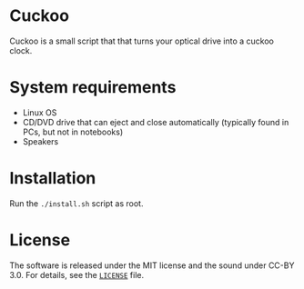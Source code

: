 Cuckoo
======

Cuckoo is a small script that that turns your optical drive into a cuckoo clock.

System requirements
===================

* Linux OS
* CD/DVD drive that can eject and close automatically (typically found in PCs, but not in notebooks)
* Speakers

Installation
============

Run the ```./install.sh``` script as root.

License
=======

The software is released under the MIT license and the sound under CC-BY 3.0. For details, see the [`LICENSE`](LICENSE) file.
